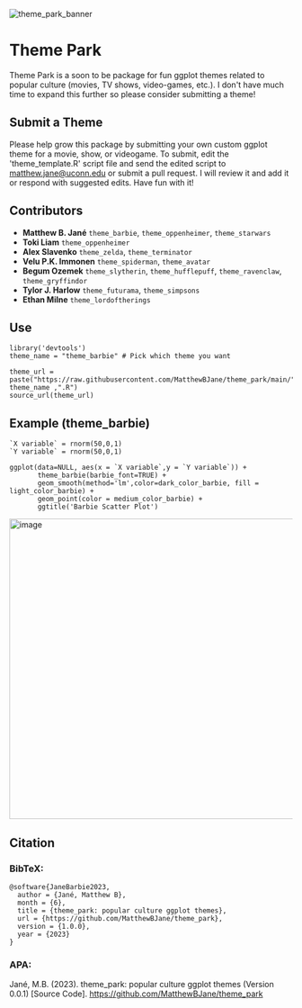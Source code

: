 ![theme_park_banner](https://github.com/MatthewBJane/theme_park/assets/52077481/4c2e2885-d879-46e6-b61d-b253d8382597)

# Theme Park
Theme Park is a soon to be package for fun ggplot themes related to popular culture (movies, TV shows, video-games, etc.). I don't have much time to expand this further so please consider submitting a theme!

## Submit a Theme
Please help grow this package by submitting your own custom ggplot theme for a movie, show, or videogame. To submit, edit the 'theme_template.R' script file and send the edited script to matthew.jane@uconn.edu or submit a pull request. I will review it and add it or respond with suggested edits. Have fun with it!

## Contributors
- **Matthew B. Jané** `theme_barbie`, `theme_oppenheimer`, `theme_starwars`
- **Toki Liam** `theme_oppenheimer`
- **Alex Slavenko** `theme_zelda`, `theme_terminator`
- **Velu P.K. Immonen** `theme_spiderman`, `theme_avatar`
- **Begum Ozemek** `theme_slytherin`, `theme_hufflepuff`, `theme_ravenclaw`, `theme_gryffindor`
- **Tylor J. Harlow** `theme_futurama`, `theme_simpsons`
- **Ethan Milne** `theme_lordoftherings`


## Use
```
library('devtools')
theme_name = "theme_barbie" # Pick which theme you want

theme_url = paste("https://raw.githubusercontent.com/MatthewBJane/theme_park/main/", theme_name ,".R")
source_url(theme_url)
```

## Example (theme_barbie)

```
`X variable` = rnorm(50,0,1)
`Y variable` = rnorm(50,0,1)

ggplot(data=NULL, aes(x = `X variable`,y = `Y variable`)) +
       theme_barbie(barbie_font=TRUE) +
       geom_smooth(method='lm',color=dark_color_barbie, fill = light_color_barbie) +
       geom_point(color = medium_color_barbie) +
       ggtitle('Barbie Scatter Plot')
```
<img width="534" alt="image" src="https://github.com/MatthewBJane/theme_barbie/assets/52077481/cc45bdd6-d1f6-44a9-b9f3-cb52736f4188">

## Citation

### BibTeX:
```
@software{JaneBarbie2023,
  author = {Jané, Matthew B},
  month = {6},
  title = {theme_park: popular culture ggplot themes},
  url = {https://github.com/MatthewBJane/theme_park},
  version = {1.0.0},
  year = {2023}
}
```
### APA:
Jané, M.B. (2023). theme_park: popular culture ggplot themes (Version 0.0.1) [Source Code]. https://github.com/MatthewBJane/theme_park
